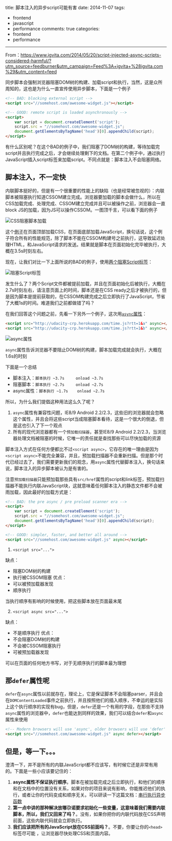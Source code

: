 title: 脚本注入的异步script可能有害
date: 2014-11-07
tags: 
 - frontend
 - javascript
 - performance
comments: true
categories:
 - frontend
 - performance
---

From：https://www.igvita.com/2014/05/20/script-injected-async-scripts-considered-harmful/?utm_source=feedburner&utm_campaign=Feed%3A+igvita+%28igvita.com%29&utm_content=feed

同步脚本会强制浏览器阻塞DOM树的构建、加载script和执行，当然，这是众所周知的，这也是为什么一直宣传使用异步脚本，下面是一个例子

```html
<!-- BAD: blocking external script -->
<script src="//somehost.com/awesome-widget.js"></script>

<!-- GOOD: remote script is loaded asynchronously -->
<script>
    var script = document.createElement('script');
    script.src = "//somehost.com/awesome-widget.js";
    document.getElementsByTagName('head')[0].appendChild(script);
</script>
```

有什么区别呢？在这个BAD的例子中，我们阻塞了DOM树的构建，等待加载完script并且执行完成之后，才会继续处理剩下的文档。在第二个例子中，通过执行JavaScript插入script标签来加载script。不同点就是：脚本注入不会阻塞网络。

## 脚本注入，不一定快

内联脚本挺好的，但是有一个很重要的性能上的缺陷（也是经常被忽视的）：内联脚本被阻塞执行知道CSSOM建立完成。浏览器要加载的脚本会做什么，所以在CSS加载完成、处理完成、CSSOM建立完成并且可以被操作之前，浏览器会一直block JS的加载，因为JS可以操作CSSOM。一图顶千言，可以看下面的例子

![CSS阻塞脚本加载](https://1-ps.googleusercontent.com/s/www.igvita.com/posts/14/xasync-injected.png.pagespeed.ic.Nz8cY9Q-Ow.png)

这个[例子](http://jsbin.com/qefefiyi/9/quiet)在页面顶部加载CSS，在页面底部加载JavaScript，换句话说，这个例子符合所有的性能规范，除了脚本不能在CSSOM构建号之前执行，这导致延迟处理HTML，和JavaScript请求的发送。结果就是脚本在页面初始化完毕被执行，大概在3.5s时刻左右。

现在，让我们对比一下上面所说的BAD的例子，使用[两个阻塞Script标签](http://jsbin.com/qefefiyi/8/quiet)：

![阻塞Script标签](https://1-ps.googleusercontent.com/s/www.igvita.com/posts/14/xasync-blocking.png.pagespeed.ic.Qf2_CnkjCV.png)

发生什么了？两个Script文件都被提前加载，并且在页面初始化后被执行，大概在2.7s时刻左右，请注意页面上的时间，脚本还是在CSS ready之后才被执行的，但是因为脚本是提前获取的，在CSSOM构建完成之后立即执行了JavaScript，节省了大概1s的时间。难道我们之前都做错了吗？

在我们回答这个问题之前，先看一下另外一个例子，这次用[`async`属性](http://jsbin.com/qefefiyi/7/quiet)：

```html
<script src="http://udacity-crp.herokuapp.com/time.js?rtt=1&a" async></script>
<script src="http://udacity-crp.herokuapp.com/time.js?rtt=1&b" async></script>
```

![async属性](https://1-ps.googleusercontent.com/s/www.igvita.com/posts/14/xasync-async.png.pagespeed.ic.-aH-Uzp-RY.png)

`async`属性告诉浏览器不要阻止DOM树的构建，脚本加载完成就会执行，大概在1.6s的时刻

下面是一个总结

* 脚本注入：`脚本执行 ~3.7s     onload ~3.7s`
* 阻塞脚本：`脚本执行 ~2.7s     onload ~2.7s`
* async属性：`脚本执行 ~1.7s    onload ~2.7s`

所以，为什么我们提倡这种用法这么久了呢？

1. `async`属性有兼容性问题，IE8/9 Android 2.2/2.3，这些旧的浏览器就会忽略这个属性，并且会将这些script当成阻塞脚本看待，这是一个很大的倒退，但是这也引入了下一个观点
2. 所有的现代浏览器都有一个`预加载扫描器`，甚至IE8/9 Android 2.2/2.3，当浏览器处理文档被阻塞的时候，它唯一的责任就是查找那些可以尽快加载的资源

脚本注入方式在任何方便都比不过`<script async>`，它存在的唯一理由是因为`<script async>`不能完全兼容，并且，预加载扫描器不会重新扫描。但是那个时代已经过去了，我们需要更新我们的观念，用`async`属性代替脚本注入，换句话来说，脚本注入的异步脚本被认为是有害的。

注意`预加载扫描器`只能预加载那些具有`src/href`属性的script和link标签，预加载扫描器不能执行内联JavaScript块，这就意味着任何脚本注入的静态文件都不会被雨加载，因此最好的加载方式是：
```html
<!-- BAD: the pre async / pre preload scanner era -->
<script>
    var script = document.createElement('script');
    script.src = "//somehost.com/awesome-widget.js";
    document.getElementsByTagName('head')[0].appendChild(script);
</script>

<!-- GOOD: simpler, faster, and better all around -->
<script src="//somehost.com/awesome-widget.js" async></script>
```

1. `<script src="...">`

缺点：
 * 阻塞DOM树的构建
 * 执行被CSSOM阻塞
优点：
 * 可以被预加载器发现
 * 顺序执行

当执行顺序有影响的时候使用，把这些脚本放在页面最末尾

2. `<script async src="...">`

缺点：
 * 不是顺序执行
优点：
 * 不会阻塞DOM树的构建
 * 不会被CSSOM阻塞执行
 * 可被预加载器发现

可以在页面的任何地方书写，对于无顺序执行的脚本最为理想

## 那`defer`属性呢 

`defer`在`async`属性以前就存在，理论上，它是保证脚本不会阻塞parser，并且会在`DOMContentLoaded`事件之前执行，并且按照他们的插入顺序，不幸运的是实际上这个执行顺序的实现有bug，但是，`defer`还是一个有用的字段，在那些不支持`async`属性的浏览器中，`defer`也能达到同样的效果，我们可以结合`defer`和`async`属性来使用

```html
<!-- Modern browsers will use 'async', older browsers will use 'defer' -->
<script src="//somehost.com/awesome-widget.js" async defer></script>
```

## 但是，等一下。。。
澄清一下，并不是所有的内联JavaScript都不应该写，有时候它还是非常有用的。下面是一些小应该要记住的：

1. **async属性不保证执行顺序**。脚本在被加载完成之后立即执行，和他们的顺序和在文档中的位置没有关系，如果对你的项目来说有影响，你能推迟他们的执行，或者让你的代码变成和顺序无关。可以研读一下这篇文档：[串行执行异步函数](http://stackoverflow.com/questions/6963779/whats-the-name-of-googla-analytics-async-design-pattern-and-where-is-it-used)
2. **第一点中讲的那种解决放哪尕诺要求初始化一些变量，这意味着我们需要内联脚本，所以，我们又回来了吗？**。没有，如果你把你的内联代码放在CSS声明前面，这些内联代码就会立即执行。
3. **我们应该把所有的JavaScript放在CSS前面吗？**。不要，你要让你的`<head>`标签尽可能 ，让浏览器尽快处理CSS和页面内容。
